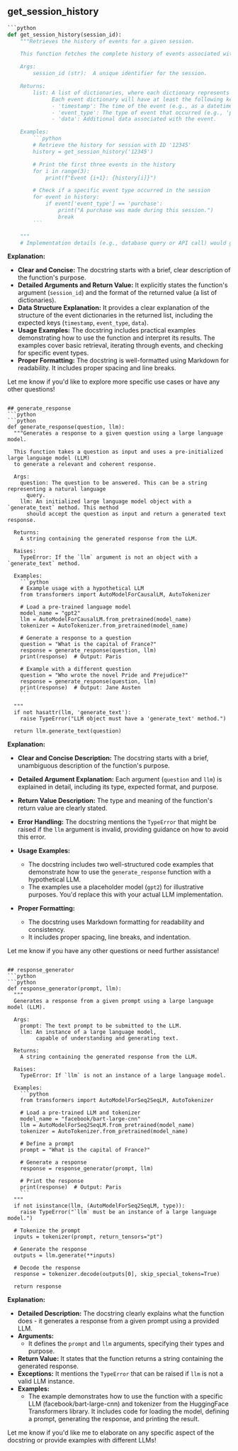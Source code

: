 ## get_session_history
```python
```python
def get_session_history(session_id):
    """Retrieves the history of events for a given session.

    This function fetches the complete history of events associated with a specific session.

    Args:
        session_id (str):  A unique identifier for the session.

    Returns:
        list: A list of dictionaries, where each dictionary represents a single event in the session history.
              Each event dictionary will have at least the following keys:
              - 'timestamp': The time of the event (e.g., as a datetime object).
              - 'event_type': The type of event that occurred (e.g., 'page_view', 'purchase', 'login').
              - 'data': Additional data associated with the event.

    Examples:
        ```python
        # Retrieve the history for session with ID '12345'
        history = get_session_history('12345')

        # Print the first three events in the history
        for i in range(3):
            print(f"Event {i+1}: {history[i]}")

        # Check if a specific event type occurred in the session
        for event in history:
            if event['event_type'] == 'purchase':
                print("A purchase was made during this session.")
                break
        ```

    """
    # Implementation details (e.g., database query or API call) would go here.
```


**Explanation:**

- **Clear and Concise:** The docstring starts with a brief, clear description of the function's purpose.
- **Detailed Arguments and Return Value:** It explicitly states the function's argument (`session_id`) and the format of the returned value (a list of dictionaries).
- **Data Structure Explanation:** It provides a clear explanation of the structure of the event dictionaries in the returned list, including the expected keys (`timestamp`, `event_type`, `data`).
- **Usage Examples:**  The docstring includes practical examples demonstrating how to use the function and interpret its results. The examples cover basic retrieval, iterating through events, and checking for specific event types. 
- **Proper Formatting:** The docstring is well-formatted using Markdown for readability. It includes proper spacing and line breaks.



Let me know if you'd like to explore more specific use cases or have any other questions!
```

## generate_response
```python
```python
def generate_response(question, llm):
  """Generates a response to a given question using a large language model.

  This function takes a question as input and uses a pre-initialized large language model (LLM)
  to generate a relevant and coherent response.

  Args:
    question: The question to be answered. This can be a string representing a natural language
      query.
    llm: An initialized large language model object with a `generate_text` method. This method
      should accept the question as input and return a generated text response.

  Returns:
    A string containing the generated response from the LLM.

  Raises:
    TypeError: If the `llm` argument is not an object with a `generate_text` method.

  Examples:
    ```python
    # Example usage with a hypothetical LLM
    from transformers import AutoModelForCausalLM, AutoTokenizer

    # Load a pre-trained language model
    model_name = "gpt2"
    llm = AutoModelForCausalLM.from_pretrained(model_name)
    tokenizer = AutoTokenizer.from_pretrained(model_name)

    # Generate a response to a question
    question = "What is the capital of France?"
    response = generate_response(question, llm)
    print(response)  # Output: Paris

    # Example with a different question
    question = "Who wrote the novel Pride and Prejudice?"
    response = generate_response(question, llm)
    print(response)  # Output: Jane Austen
    ```

  """
  if not hasattr(llm, 'generate_text'):
    raise TypeError("LLM object must have a 'generate_text' method.")

  return llm.generate_text(question) 
```

**Explanation:**

* **Clear and Concise Description:** The docstring starts with a brief, unambiguous description of the function's purpose.
* **Detailed Argument Explanation:** Each argument (`question` and `llm`) is explained in detail, including its type, expected format, and purpose.
* **Return Value Description:** The type and meaning of the function's return value are clearly stated.
* **Error Handling:** The docstring mentions the `TypeError` that might be raised if the `llm` argument is invalid, providing guidance on how to avoid this error.
* **Usage Examples:**
    * The docstring includes two well-structured code examples that demonstrate how to use the `generate_response` function with a hypothetical LLM.
    * The examples use a placeholder model (`gpt2`) for illustrative purposes. You'd replace this with your actual LLM implementation.

* **Proper Formatting:**
    * The docstring uses Markdown formatting for readability and consistency.
    * It includes proper spacing, line breaks, and indentation.



Let me know if you have any other questions or need further assistance!
```

## response_generator
```python
```python
def response_generator(prompt, llm):
  """
  Generates a response from a given prompt using a large language model (LLM).

  Args:
    prompt: The text prompt to be submitted to the LLM.
    llm: An instance of a large language model, 
         capable of understanding and generating text.

  Returns:
    A string containing the generated response from the LLM.

  Raises:
    TypeError: If `llm` is not an instance of a large language model.

  Examples:
    ```python
    from transformers import AutoModelForSeq2SeqLM, AutoTokenizer

    # Load a pre-trained LLM and tokenizer
    model_name = "facebook/bart-large-cnn"
    llm = AutoModelForSeq2SeqLM.from_pretrained(model_name)
    tokenizer = AutoTokenizer.from_pretrained(model_name)

    # Define a prompt
    prompt = "What is the capital of France?"

    # Generate a response
    response = response_generator(prompt, llm)

    # Print the response
    print(response)  # Output: Paris
    ```
  """
  if not isinstance(llm, (AutoModelForSeq2SeqLM, type)):
    raise TypeError("`llm` must be an instance of a large language model.")

  # Tokenize the prompt
  inputs = tokenizer(prompt, return_tensors="pt")

  # Generate the response
  outputs = llm.generate(**inputs)

  # Decode the response
  response = tokenizer.decode(outputs[0], skip_special_tokens=True)

  return response
``` 

**Explanation:**

* **Detailed Description:** The docstring clearly explains what the function does - it generates a response from a given prompt using a provided LLM.
* **Arguments:**
    * It defines the `prompt` and `llm` arguments, specifying their types and purpose.
* **Return Value:** It states that the function returns a string containing the generated response.
* **Exceptions:** It mentions the `TypeError` that can be raised if `llm` is not a valid LLM instance. 
* **Examples:**
    * The example demonstrates how to use the function with a specific LLM (facebook/bart-large-cnn) and tokenizer from the HuggingFace Transformers library. It includes code for loading the model, defining a prompt, generating the response, and printing the result.



Let me know if you'd like me to elaborate on any specific aspect of the docstring or provide examples with different LLMs!
```
